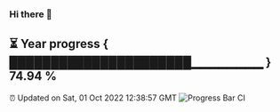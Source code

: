 ### Hi there 👋
⏳ Year progress { ██████████████████████▁▁▁▁▁▁▁▁ } 74.94 %
---
⏰ Updated on Sat, 01 Oct 2022 12:38:57 GMT
![Progress Bar CI](https://github.com/liununu/liununu/workflows/Progress%20Bar%20CI/badge.svg)
